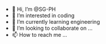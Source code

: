 - 👋 Hi, I’m @SG-PH
- 👀 I’m interested in coding 
- 🌱 I’m currently learning engineering 
- 💞️ I’m looking to collaborate on ...
- 📫 How to reach me ...

<!---
SG-PH/SG-PH is a ✨ special ✨ repository because its `README.md` (this file) appears on your GitHub profile.
You can click the Preview link to take a look at your changes.
--->
